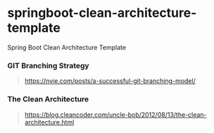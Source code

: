 # springboot-clean-architecture-template

Spring Boot Clean Architecture Template

### GIT Branching Strategy

> https://nvie.com/posts/a-successful-git-branching-model/

### The Clean Architecture

> https://blog.cleancoder.com/uncle-bob/2012/08/13/the-clean-architecture.html
